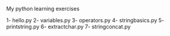 My python learning exercises

1- hello.py
2- variables.py
3- operators.py
4- stringbasics.py
5- printstring.py
6- extractchar.py
7- stringconcat.py